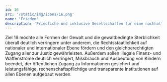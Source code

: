 ```yaml
---
id: 16
src: '/static/img/icons/16.png'
name: 'Frieden'
description: 'Friedliche und inklusive Gesellschaften für eine nachhaltige Entwicklung fördern, allen Menschen Zugang zur Justiz ermöglichen und leistungsfähige, rechenschaftspflichtige und inklusive Institutionen auf allen Ebenen aufbauen'
---
```

Ziel 16 möchte alle Formen der Gewalt und die gewaltbedingte Sterblichkeit überall deutlich verringern 
unter anderem, die Rechtsstaatlichkeit auf nationaler und internationaler Ebene fördern und den 
gleichberechtigten Zugang aller zur Justiz gewährleisten. Außerdem sollen  illegale Finanz- und
Waffenströme deutlich verringert, Missbrauch und Ausbeutung von Kindern beendet, der öffentlichen 
Zugang zu Informationen gesichert und leistungsfähige, rechenschaftspflichtige und transparente 
Institutionen auf allen Ebenen aufgebaut werden. 
